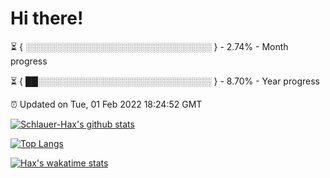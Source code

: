 # Hi there!

⏳ { ░░░░░░░░░░░░░░░░░░░░░░░░░░░░░░ } - 2.74% - Month progress

⏳ { ██░░░░░░░░░░░░░░░░░░░░░░░░░░░░ } - 8.70% - Year progress

⏰ Updated on Tue, 01 Feb 2022 18:24:52 GMT


[![Schlauer-Hax's github stats](https://github-readme-stats.vercel.app/api?username=Schlauer-Hax&show_icons=true&theme=dark&count_private=true)](https://github.com/Schlauer-Hax)


[![Top Langs](https://github-readme-stats.vercel.app/api/top-langs/?username=Schlauer-Hax&layout=compact&theme=dark)](https://github.com/Schlauer-Hax?tab=repositories)


[![Hax's wakatime stats](https://github-readme-stats.vercel.app/api/wakatime?username=Hax&theme=dark)](https://wakatime.com/@Hax)

